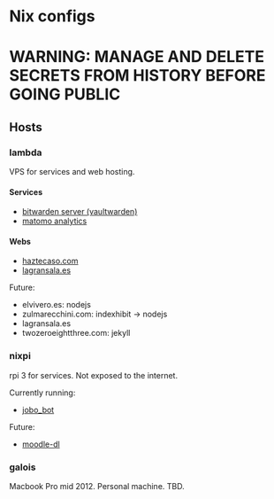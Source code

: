 # Nix configs

# WARNING: MANAGE AND DELETE SECRETS FROM HISTORY BEFORE GOING PUBLIC

## Hosts

### lambda

VPS for services and web hosting.

#### Services

- [bitwarden server (vaultwarden)](https://bw.haztecaso.com)
- [matomo analytics](https://matomo.haztecaso.com)

#### Webs

- [haztecaso.com](https://haztecaso.com)
- [lagransala.es](https://lagransala.es)

Future:

- elvivero.es: nodejs
- zulmarecchini.com: indexhibit -> nodejs
- lagransala.es
- twozeroeightthree.com: jekyll

### nixpi

rpi 3 for services. Not exposed to the internet.

Currently running:

- [jobo_bot](https://github.com/haztecaso/jobo_bot)

Future:

- [moodle-dl](https://github.com/C0D3D3V/Moodle-Downloader-2)

### galois

Macbook Pro mid 2012. Personal machine. TBD.
